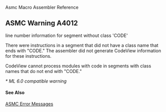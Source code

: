 Asmc Macro Assembler Reference

## ASMC Warning A4012

line number information for segment without class 'CODE'

There were instructions in a segment that did not have a class name that ends with "CODE." The assembler did not generate CodeView information for these instructions.

CodeView cannot process modules with code in segments with class names that do not end with "CODE."

_* ML 6.0 compatible warning_

#### See Also

[ASMC Error Messages](readme.md)